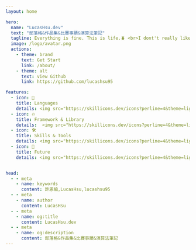 ```yaml
---
layout: home

hero:
  name: "LucasHsu.dev"
  text: "部落格&作品集&比賽事蹟&演算法筆記"
  tagline: Everything is fine. This is life.🪲 <br>I dont't really like coding.
  image: /logo/avatar.png
  actions:
    - theme: brand
      text: Get Start
      link: /about/
    - theme: alt
      text: view Github
      link: https://github.com/lucashsu95

features:
  - icon: 🐛
    title: Languages
    details: <img src="https://skillicons.dev/icons?perline=4&theme=light&i=python,html,css,js,php" class="icon-img">
  - icon: 🔥
    title: Framework & Library
    details:  <img src="https://skillicons.dev/icons?perline=4&theme=light&i=vue,pinia,bootstrap,laravel" class="icon-img">
  - icon: 🛠
    title: Skills & Tools
    details: <img src="https://skillicons.dev/icons?perline=4&theme=light&i=vscode,phpstorm,ps,ai,figma,notion,git,docker" class="icon-img">
  - icon: 🚀
    title: Future
    details: <img src="https://skillicons.dev/icons?perline=4&theme=light&i=nginx,django,go,dotnet,ts" class="icon-img">


head:
  - - meta
    - name: keywords
      content: 許恩綸,LucasHsu,lucashsu95
  - - meta
    - name: author
      content: LucasHsu
  - - meta
    - name: og:title
      content: LucasHsu.dev
  - - meta
    - name: og:description
      content: 部落格&作品集&比賽事蹟&演算法筆記
---
```

<style>
.main .text{
  font-weight: 900;
}
</style>